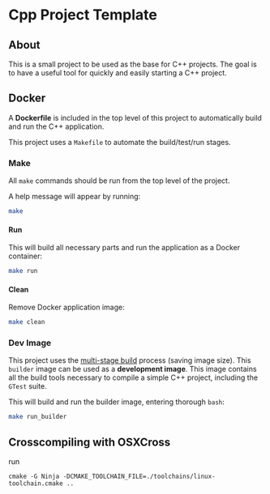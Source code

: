 # Cpp Project Template
## About
This is a small project to be used as the base for C++ projects. The goal is to have a useful tool for quickly and easily starting a C++ project.

## Docker
A **Dockerfile** is included in the top level of this project to automatically build and run the C++ application.

This project uses a `Makefile` to automate the build/test/run stages.

### Make
All `make` commands should be run from the top level of the project.

A help message will appear by running:

```bash
make
```

#### Run
This will build all necessary parts and run the application as a Docker container:

```bash
make run
```

#### Clean
Remove Docker application image:

```bash
make clean
```

### Dev Image
This project uses the [multi-stage build](https://docs.docker.com/develop/develop-images/multistage-build) process (saving image size). This `builder` image can be used as a **development image**. This image contains all the build tools necessary to compile a simple C++ project, including the `GTest` suite.

This will build and run the builder image, entering thorough `bash`:

```bash
make run_builder
```

## Crosscompiling with OSXCross
run
```
cmake -G Ninja -DCMAKE_TOOLCHAIN_FILE=./toolchains/linux-toolchain.cmake ..
```